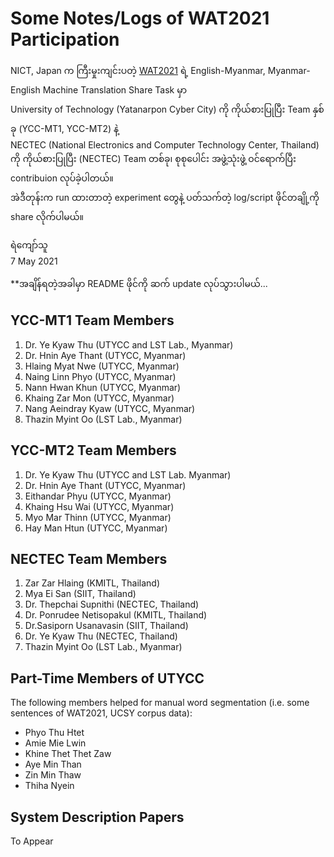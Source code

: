 # Some Notes/Logs of WAT2021 Participation

NICT, Japan က ကြီးမှုးကျင်းပတဲ့ [WAT2021](https://lotus.kuee.kyoto-u.ac.jp/WAT/WAT2021/index.html) ရဲ့ English-Myanmar, Myanmar-English Machine Translation Share Task မှာ   
University of Technology (Yatanarpon Cyber City) ကို ကိုယ်စားပြုပြီး Team နှစ်ခု (YCC-MT1, YCC-MT2) နဲ့  
NECTEC (National Electronics and Computer Technology Center, Thailand) ကို ကိုယ်စားပြုပြီး (NECTEC) Team တစ်ခု၊ စုစုပေါင်း အဖွဲ့သုံးဖွဲ့ ဝင်ရောက်ပြီး contribuion လုပ်ခဲ့ပါတယ်။  
အဲဒီတုန်းက run ထားတာတဲ့ experiment တွေနဲ့ ပတ်သက်တဲ့ log/script ဖိုင်တချို့ကို share လိုက်ပါမယ်။   

ရဲကျော်သူ  
7 May 2021  

**အချိန်ရတဲ့အခါမှာ README ဖိုင်ကို ဆက် update လုပ်သွားပါမယ်...  

## YCC-MT1 Team Members

1. Dr. Ye Kyaw Thu (UTYCC and LST Lab., Myanmar)
2. Dr. Hnin Aye Thant (UTYCC, Myanmar)
3. Hlaing Myat Nwe (UTYCC, Myanmar)
4. Naing Linn Phyo (UTYCC, Myanmar)
5. Nann Hwan Khun (UTYCC, Myanmar)
6. Khaing Zar Mon (UTYCC, Myanmar)
7. Nang Aeindray Kyaw (UTYCC, Myanmar)
8. Thazin Myint Oo (LST Lab., Myanmar)


## YCC-MT2 Team Members

1. Dr. Ye Kyaw Thu (UTYCC and LST Lab. Myanmar)
2. Dr. Hnin Aye Thant (UTYCC, Myanmar)
3. Eithandar Phyu (UTYCC, Myanmar)
4. Khaing Hsu Wai (UTYCC, Myanmar)
5. Myo Mar Thinn (UTYCC, Myanmar)
6. Hay Man Htun (UTYCC, Myanmar)

## NECTEC Team Members

1. Zar Zar Hlaing (KMITL, Thailand)
2. Mya Ei San (SIIT, Thailand)
3. Dr. Thepchai Supnithi (NECTEC, Thailand)
4. Dr. Ponrudee Netisopakul (KMITL, Thailand)
5. Dr.Sasiporn Usanavasin (SIIT, Thailand)
6. Dr. Ye Kyaw Thu (NECTEC, Thailand)
7. Thazin Myint Oo (LST Lab., Myanmar)

## Part-Time Members of UTYCC

The following members helped for manual word segmentation (i.e. some sentences of WAT2021, UCSY corpus data):  

* Phyo Thu Htet
* Amie Mie Lwin
* Khine Thet Thet Zaw
* Aye Min Than
* Zin Min Thaw
* Thiha Nyein

## System Description Papers

To Appear  

